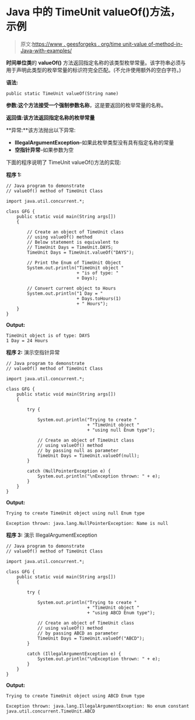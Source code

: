 # Java 中的 TimeUnit valueOf()方法，示例

> 原文:[https://www . geesforgeks . org/time unit-value of-method-in-Java-with-examples/](https://www.geeksforgeeks.org/timeunit-valueof-method-in-java-with-examples/)

**时间单位类**的 **valueOf()** 方法返回指定名称的该类型枚举常量。该字符串必须与用于声明此类型的枚举常量的标识符完全匹配。(不允许使用额外的空白字符。)

**语法:**

```
public static TimeUnit valueOf(String name)
```

**参数:**这个方法接受一个强制参数**名称**，这是要返回的枚举常量的名称。

**返回值:**该方法返回指定名称的**枚举常量**

**异常:**该方法抛出以下异常:

*   **IllegalArgumentException**–如果此枚举类型没有具有指定名称的常量
*   **空指针异常**–如果参数为空

下面的程序说明了 TimeUnit valueOf()方法的实现:

**程序 1:**

```
// Java program to demonstrate
// valueOf() method of TimeUnit Class

import java.util.concurrent.*;

class GFG {
    public static void main(String args[])
    {

        // Create an object of TimeUnit class
        // using valueOf() method
        // Below statement is equivalent to
        // TimeUnit Days = TimeUnit.DAYS;
        TimeUnit Days = TimeUnit.valueOf("DAYS");

        // Print the Enum of TimeUnit Object
        System.out.println("TimeUnit object "
                           + "is of type: "
                           + Days);

        // Convert current object to Hours
        System.out.println("1 Day = "
                           + Days.toHours(1)
                           + " Hours");
    }
}
```

**Output:**

```
TimeUnit object is of type: DAYS
1 Day = 24 Hours

```

**程序 2:** 演示空指针异常

```
// Java program to demonstrate
// valueOf() method of TimeUnit Class

import java.util.concurrent.*;

class GFG {
    public static void main(String args[])
    {

        try {

            System.out.println("Trying to create "
                               + "TimeUnit object "
                               + "using null Enum type");

            // Create an object of TimeUnit class
            // using valueOf() method
            // by passing null as parameter
            TimeUnit Days = TimeUnit.valueOf(null);
        }

        catch (NullPointerException e) {
            System.out.println("\nException thrown: " + e);
        }
    }
}
```

**Output:**

```
Trying to create TimeUnit object using null Enum type

Exception thrown: java.lang.NullPointerException: Name is null

```

**程序 3:** 演示 IllegalArgumentException

```
// Java program to demonstrate
// valueOf() method of TimeUnit Class

import java.util.concurrent.*;

class GFG {
    public static void main(String args[])
    {

        try {

            System.out.println("Trying to create "
                               + "TimeUnit object "
                               + "using ABCD Enum type");

            // Create an object of TimeUnit class
            // using valueOf() method
            // by passing ABCD as parameter
            TimeUnit Days = TimeUnit.valueOf("ABCD");
        }

        catch (IllegalArgumentException e) {
            System.out.println("\nException thrown: " + e);
        }
    }
}
```

**Output:**

```
Trying to create TimeUnit object using ABCD Enum type

Exception thrown: java.lang.IllegalArgumentException: No enum constant java.util.concurrent.TimeUnit.ABCD

```